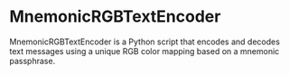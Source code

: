 # MnemonicRGBTextEncoder
MnemonicRGBTextEncoder is a Python script that encodes and decodes text messages using a unique RGB color mapping based on a mnemonic passphrase.
